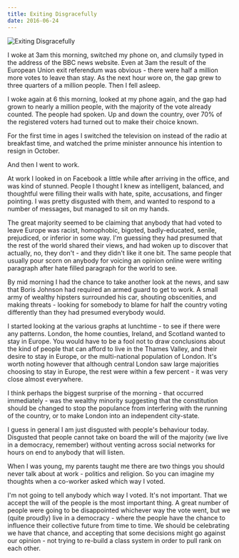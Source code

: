 ```yaml
---
title: Exiting Disgracefully
date: 2016-06-24
---
```


![Exiting Disgracefully](https://source.unsplash.com/-m88z7ily-w/1600x900)

I woke at 3am this morning, switched my phone on, and clumsily typed in the address of the BBC news website. Even at 3am the result of the European Union exit referendum was obvious - there were half a million more votes to leave than stay. As the next hour wore on, the gap grew to three quarters of a million people. Then I fell asleep.

I woke again at 6 this morning, looked at my phone again, and the gap had grown to nearly a million people, with the majority of the vote already counted. The people had spoken. Up and down the country, over 70% of the registered voters had turned out to make their choice known.

For the first time in ages I switched the television on instead of the radio at breakfast time, and watched the prime minister announce his intention to resign in October.

And then I went to work.

At work I looked in on Facebook a little while after arriving in the office, and was kind of stunned. People I thought I knew as intelligent, balanced, and thoughtful were filling their walls with hate, spite, accusations, and finger pointing. I was pretty disgusted with them, and wanted to respond to a number of messages, but managed to sit on my hands.

The great majority seemed to be claiming that anybody that had voted to leave Europe was racist, homophobic, bigoted, badly-educated, senile, prejudiced, or inferior in some way. I'm guessing they had presumed that the rest of the world shared their views, and had woken up to discover that actually, no, they don't - and they didn't like it one bit. The same people that usually pour scorn on anybody for voicing an opinion online were writing paragraph after hate filled paragraph for the world to see.

By mid morning I had the chance to take another look at the news, and saw that Boris Johnson had required an armed guard to get to work. A small army of wealthy hipsters surrounded his car, shouting obscenities, and making threats - looking for somebody to blame for half the country voting differently than they had presumed everybody would.

I started looking at the various graphs at lunchtime - to see if there were any patterns. London, the home counties, Ireland, and Scotland wanted to stay in Europe. You would have to be a fool not to draw conclusions about the kind of people that can afford to live in the Thames Valley, and their desire to stay in Europe, or the multi-national population of London. It's worth noting however that although central London saw large majorities choosing to stay in Europe, the rest were within a few percent - it was very close almost everywhere.

I think perhaps the biggest surprise of the morning - that occurred immediately - was the wealthy minority suggesting that the constitution should be changed to stop the populance from interfering with the running of the country, or to make London into an independent city-state.

I guess in general I am just disgusted with people's behaviour today. Disgusted that people cannot take on board the will of the majority (we live in a democracy, remember) without venting across social networks for hours on end to anybody that will listen.

When I was young, my parents taught me there are two things you should never talk about at work - politics and religion. So you can imagine my thoughts when a co-worker asked which way I voted.

I'm not going to tell anybody which way I voted. It's not important. That we accept the will of the people is the most important thing. A great number of people were going to be disappointed whichever way the vote went, but we (quite proudly) live in a democracy - where the people have the chance to influence their collective future from time to time. We should be celebrating we have that chance, and accepting that some decisions might go against our opinion - not trying to re-build a class system in order to pull rank on each other.